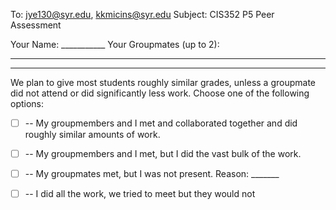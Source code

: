To: jye130@syr.edu, kkmicins@syr.edu
Subject: CIS352 P5 Peer Assessment 

Your Name: ___________
Your Groupmates (up to 2): 
________________
________________

We plan to give most students roughly similar grades, unless a
groupmate did not attend or did significantly less work. Choose one of
the following options:

- [ ] -- My groupmembers and I met and collaborated together and did
  roughly similar amounts of work.

- [ ] -- My groupmembers and I met, but I did the vast bulk of the
  work.

- [ ] -- My groupmates met, but I was not present. 
Reason: _______

- [ ] -- I did all the work, we tried to meet but they would not


